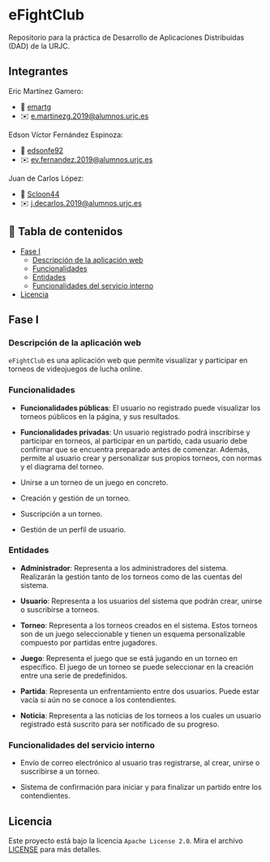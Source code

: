 # eFightClub 
Repositorio para la práctica de Desarrollo de Aplicaciones Distribuidas (DAD) de la URJC. 
 
## Integrantes                                                                                

Eric Martínez Gamero:   
- :adult: [emartg](https://github.com/emartg)   
- :envelope: e.martinezg.2019@alumnos.urjc.es

Edson Víctor Fernández Espinoza:

- :adult: [edsonfe92](https://github.com/edsonfe92)   
- :envelope: ev.fernandez.2019@alumnos.urjc.es

Juan de Carlos López:   
- :adult: [Scloon44](https://github.com/Scloon44)   
- :envelope: j.decarlos.2019@alumnos.urjc.es 
 
 
## :open_book: Tabla de contenidos
 
- [Fase I](#fase-I)
    - [Descripción de la aplicación web](#descripción-de-la-aplicación-web) 
    - [Funcionalidades](#funcionalidades) 
    - [Entidades](#entidades) 
    - [Funcionalidades del servicio interno](#funcionalidades-del-servicio-interno) 
- [Licencia](#licencia) 
 
## Fase I 
 
### Descripción de la aplicación web 
`eFightClub` es una aplicación web que permite visualizar y participar en torneos de videojuegos de lucha online. 
 
### Funcionalidades 

- **Funcionalidades públicas**: El usuario no registrado puede visualizar los torneos públicos en la página, y sus resultados. 
 
- **Funcionalidades privadas**: Un usuario registrado podrá inscribirse y participar en torneos, al participar en un partido, cada usuario debe confirmar que se encuentra preparado antes de comenzar. 
Además, permite al usuario crear y personalizar sus propios torneos, con normas y el diagrama del torneo. 

- Unirse a un torneo de un juego en concreto.

- Creación y gestión de un torneo.

- Suscripción a un torneo.

- Gestión de un perfil de usuario.

### Entidades 

- **Administrador**: Representa a los administradores del sistema. Realizarán la gestión tanto de los torneos como de las cuentas del sistema. 
 
- **Usuario**: Representa a los usuarios del sistema que podrán crear, unirse o suscribirse a torneos. 
 
- **Torneo**: Representa a los torneos creados en el sistema. Estos torneos son de un juego seleccionable y tienen un esquema personalizable compuesto por partidas entre jugadores. 
 
- **Juego**: Representa el juego que se está jugando en un torneo en específico. El juego de un torneo se puede seleccionar en la creación entre una serie de predefinidos. 
 
- **Partida**: Representa un enfrentamiento entre dos usuarios. Puede estar vacía si aún no se conoce a los contendientes.
 
- **Noticia**: Representa a las noticias de los torneos a los cuales un usuario registrado está suscrito para ser notificado de su progreso.

### Funcionalidades del servicio interno

- Envío de correo electrónico al usuario tras registrarse, al crear, unirse o suscribirse a un torneo.
 
- Sistema de confirmación para iniciar y para finalizar un partido entre los contendientes.
 

## Licencia
Este proyecto está bajo la licencia `Apache License 2.0`. Mira el archivo [LICENSE](LICENSE) para más detalles.

